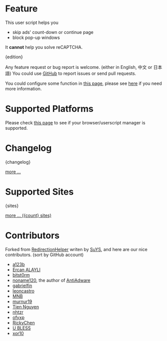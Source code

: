 # Feature

This user script helps you

* skip ads' count-down or continue page
* block pop-up windows

It **cannot** help you solve reCAPTCHA.

{edition}

Any feature request or bug report is welcome. (either in English, 中文 or 日本語)
You could use [GitHub] to report issues or send pull requests.

You could configure some function in [this page][1], please see [here][5] if you
need more information.

# Supported Platforms

Please check [this page][2] to see if your browser/userscript manager is
supported.

# Changelog

{changelog}

[more ...][3]

# Supported Sites

{sites}

[more ... ({count} sites)][4]

# Contributors

Forked from [RedirectionHelper] writen by [SuYS], and here are our nice
contributors. (sort by GitHub account)

* [a123b](https://github.com/a123b)
* [Ercan ALAYLI](https://github.com/alayliercan)
* [bitst0rm](https://github.com/bitst0rm)
* [noname120](https://github.com/devnoname120), the author of [AntiAdware](https://github.com/handyuserscripts/antiadware#readme)
* [gabrielfin](https://github.com/gabrielfin)
* [leoncastro](https://github.com/leoncastro)
* [MNB](https://github.com/MNBuyskih)
* [murnur19](https://github.com/murnur19)
* [Tien Nguyen](https://github.com/nhtera)
* [nhtzr](https://github.com/nhtzr)
* [ofyxp](https://github.com/ofyxp)
* [RickyChen](https://github.com/RickyChien)
* [U BLESS](https://github.com/ubless607)
* [xor10](https://github.com/xor10)


[1]: https://adsbypasser.github.io/configure.html
[2]: https://github.com/adsbypasser/adsbypasser/wiki/Supported-Platforms
[3]: https://github.com/adsbypasser/adsbypasser/blob/master/CHANGELOG.md
[4]: https://github.com/adsbypasser/adsbypasser/blob/master/SITES.md
[5]: https://github.com/adsbypasser/adsbypasser/wiki/Runtime-Configurations
[RedirectionHelper]: http://userscripts-mirror.org/scripts/show/69797
[SuYS]: http://userscripts-mirror.org/users/SuYS.html
[GitHub]: https://github.com/adsbypasser/adsbypasser
